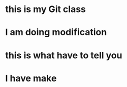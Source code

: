 # this is my Git class ##
# I am doing modification ##
# this is what have to tell you ##
# I have make